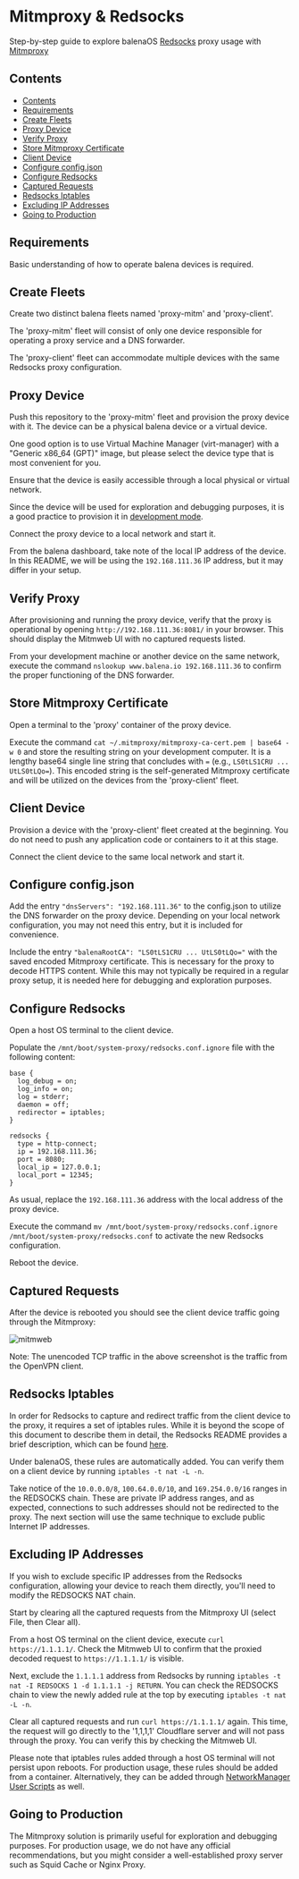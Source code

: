 # Mitmproxy & Redsocks

Step-by-step guide to explore balenaOS [Redsocks](https://github.com/darkk/redsocks) proxy usage with [Mitmproxy](https://mitmproxy.org/)

## Contents

- [Contents](#contents)
- [Requirements](#requirements)
- [Create Fleets](#create-fleets)
- [Proxy Device](#proxy-device)
- [Verify Proxy](#verify-proxy)
- [Store Mitmproxy Certificate](#store-mitmproxy-certificate)
- [Client Device](#client-device)
- [Configure config.json](#configure-configjson)
- [Configure Redsocks](#configure-redsocks)
- [Captured Requests](#captured-requests)
- [Redsocks Iptables](#redsocks-iptables)
- [Excluding IP Addresses](#excluding-ip-addresses)
- [Going to Production](#going-to-production)

## Requirements

Basic understanding of how to operate balena devices is required.

## Create Fleets

Create two distinct balena fleets named 'proxy-mitm' and 'proxy-client'.

The 'proxy-mitm' fleet will consist of only one device responsible for operating a proxy service and a DNS forwarder.

The 'proxy-client' fleet can accommodate multiple devices with the same Redsocks proxy configuration.

## Proxy Device

Push this repository to the 'proxy-mitm' fleet and provision the proxy device with it. The device can be a physical balena device or a virtual device.

One good option is to use Virtual Machine Manager (virt-manager) with a "Generic x86_64 (GPT)" image, but please select the device type that is most convenient for you.

Ensure that the device is easily accessible through a local physical or virtual network.

Since the device will be used for exploration and debugging purposes, it is a good practice to provision it in [development mode](https://docs.balena.io/reference/OS/configuration/#developmentmode).

Connect the proxy device to a local network and start it.

From the balena dashboard, take note of the local IP address of the device. In this README, we will be using the `192.168.111.36` IP address, but it may differ in your setup.

## Verify Proxy

After provisioning and running the proxy device, verify that the proxy is operational by opening `http://192.168.111.36:8081/` in your browser. This should display the Mitmweb UI with no captured requests listed.

From your development machine or another device on the same network, execute the command `nslookup www.balena.io 192.168.111.36` to confirm the proper functioning of the DNS forwarder.

## Store Mitmproxy Certificate

Open a terminal to the 'proxy' container of the proxy device.

Execute the command `cat ~/.mitmproxy/mitmproxy-ca-cert.pem | base64 -w 0` and store the resulting string on your development computer. It is a lengthy base64 single line string that concludes with `=` (e.g., `LS0tLS1CRU ... UtLS0tLQo=`). This encoded string is the self-generated Mitmproxy certificate and will be utilized on the devices from the 'proxy-client' fleet.

## Client Device

Provision a device with the 'proxy-client' fleet created at the beginning. You do not need to push any application code or containers to it at this stage.

Connect the client device to the same local network and start it.

## Configure config.json

Add the entry `"dnsServers": "192.168.111.36"` to the config.json to utilize the DNS forwarder on the proxy device. Depending on your local network configuration, you may not need this entry, but it is included for convenience.

Include the entry `"balenaRootCA": "LS0tLS1CRU ... UtLS0tLQo="` with the saved encoded Mitmproxy certificate. This is necessary for the proxy to decode HTTPS content. While this may not typically be required in a regular proxy setup, it is needed here for debugging and exploration purposes.

## Configure Redsocks

Open a host OS terminal to the client device.

Populate the `/mnt/boot/system-proxy/redsocks.conf.ignore` file with the following content:

```
base {
  log_debug = on;
  log_info = on;
  log = stderr;
  daemon = off;
  redirector = iptables;
}

redsocks {
  type = http-connect;
  ip = 192.168.111.36;
  port = 8080;
  local_ip = 127.0.0.1;
  local_port = 12345;
}
```

As usual, replace the `192.168.111.36` address with the local address of the proxy device.

Execute the command `mv /mnt/boot/system-proxy/redsocks.conf.ignore /mnt/boot/system-proxy/redsocks.conf` to activate the new Redsocks configuration.

Reboot the device.

## Captured Requests

After the device is rebooted you should see the client device traffic going through the Mitmproxy:

![mitmweb](https://github.com/balena-io-experimental/proxy-mitm/assets/188837/9a305984-7495-4870-b98a-d9d8f439cbba)

Note: The unencoded TCP traffic in the above screenshot is the traffic from the OpenVPN client. 

## Redsocks Iptables

In order for Redsocks to capture and redirect traffic from the client device to the proxy, it requires a set of iptables rules. While it is beyond the scope of this document to describe them in detail, the Redsocks README provides a brief description, which can be found [here](https://github.com/darkk/redsocks#iptables-example).

Under balenaOS, these rules are automatically added. You can verify them on a client device by running `iptables -t nat -L -n`.

Take notice of the `10.0.0.0/8`, `100.64.0.0/10`, and `169.254.0.0/16` ranges in the REDSOCKS chain. These are private IP address ranges, and as expected, connections to such addresses should not be redirected to the proxy. The next section will use the same technique to exclude public Internet IP addresses.

## Excluding IP Addresses

If you wish to exclude specific IP addresses from the Redsocks configuration, allowing your device to reach them directly, you'll need to modify the REDSOCKS NAT chain.

Start by clearing all the captured requests from the Mitmproxy UI (select File, then Clear all).

From a host OS terminal on the client device, execute `curl https://1.1.1.1/`. Check the Mitmweb UI to confirm that the proxied decoded request to `https://1.1.1.1/` is visible.

Next, exclude the `1.1.1.1` address from Redsocks by running `iptables -t nat -I REDSOCKS 1 -d 1.1.1.1 -j RETURN`. You can check the REDSOCKS chain to view the newly added rule at the top by executing `iptables -t nat -L -n`.

Clear all captured requests and run `curl https://1.1.1.1/` again. This time, the request will go directly to the '1,1,1,1' Cloudflare server and will not pass through the proxy. You can verify this by checking the Mitmweb UI.

Please note that iptables rules added through a host OS terminal will not persist upon reboots. For production usage, these rules should be added from a container. Alternatively, they can be added through [NetworkManager User Scripts](https://docs.balena.io/reference/OS/network/#networkmanager-user-scripts) as well.

## Going to Production

The Mitmproxy solution is primarily useful for exploration and debugging purposes. For production usage, we do not have any official recommendations, but you might consider a well-established proxy server such as Squid Cache or Nginx Proxy.
